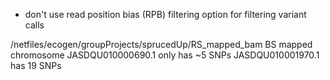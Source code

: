 - don't use read position bias (RPB) filtering option for filtering variant calls

/netfiles/ecogen/groupProjects/sprucedUp/RS_mapped_bam
BS mapped chromosome JASDQU010000690.1 only has ~5 SNPs
JASDQU010001970.1 has 19 SNPs